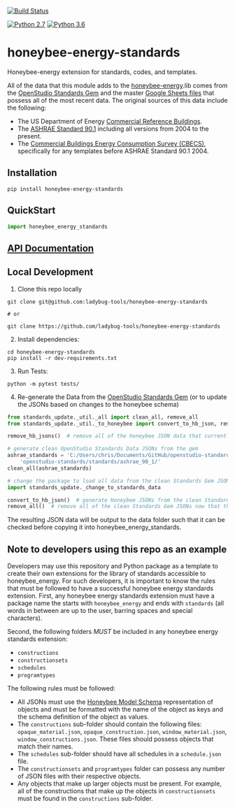[![Build Status](https://travis-ci.com/ladybug-tools/honeybee-energy-standards.svg?branch=master)](https://travis-ci.com/ladybug-tools/honeybee-energy-standards)

[![Python 2.7](https://img.shields.io/badge/python-2.7-green.svg)](https://www.python.org/downloads/release/python-270/) [![Python 3.6](https://img.shields.io/badge/python-3.6-blue.svg)](https://www.python.org/downloads/release/python-360/)

# honeybee-energy-standards

Honeybee-energy extension for standards, codes, and templates.

All of the data that this module adds to the [honeybee-energy](https://github.com/ladybug-tools/honeybee-energy).lib comes from the
[OpenStudio Standards Gem](https://github.com/NREL/openstudio-standards) and the master
[Google Sheets files](https://drive.google.com/drive/folders/1x7yEU4jnKw-gskLBih8IopStwl0KAMEi)
that possess all of the most recent data. The original sources of this data include the following:

* The US Department of Energy [Commercial Reference Buildings](https://www.energy.gov/eere/buildings/commercial-reference-buildings).
* The [ASHRAE Standard 90.1](https://www.ashrae.org/technical-resources/bookstore/standard-90-1) including all versions from 2004 to the present.
* The [Commercial Buildings Energy Consumption Survey (CBECS)](https://www.eia.gov/consumption/commercial/), specifically for any templates before ASHRAE Standard 90.1 2004.

## Installation

```console
pip install honeybee-energy-standards
```

## QuickStart

```python
import honeybee_energy_standards

```

## [API Documentation](http://ladybug-tools.github.io/honeybee-energy-standards/docs)

## Local Development

1. Clone this repo locally

```console
git clone git@github.com:ladybug-tools/honeybee-energy-standards

# or

git clone https://github.com/ladybug-tools/honeybee-energy-standards
```

2. Install dependencies:

```console
cd honeybee-energy-standards
pip install -r dev-requirements.txt
```

3. Run Tests:

```console
python -m pytest tests/
```

4. Re-generate the Data from the [OpenStudio Standards Gem](https://github.com/NREL/openstudio-standards)
(or to update the JSONs based on changes to the honeybee schema)

```python
from standards_update._util._all import clean_all, remove_all
from standards_update._util._to_honeybee import convert_to_hb_json, remove_hb_jsons

remove_hb_jsons()  # remove all of the honeybee JSON data that currently exists

# generate clean OpenStudio Standards Data JSONs from the gem
ashrae_standards = 'C:/Users/chris/Documents/GitHub/openstudio-standards/lib/' \
    'openstudio-standards/standards/ashrae_90_1/'
clean_all(ashrae_standards)

# change the package to load all data from the clean Standards Gem JSONs
import standards_update._change_to_standards_data

convert_to_hb_json()  # generate Honeybee JSONs from the clean Standards Gem JSONs
remove_all()  # remove all of the clean Standards Gem JSONs now that they're converted
```

The resulting JSON data will be output to the data folder such that it can be
checked before copying it into honeybee_energy_standards.

## Note to developers using this repo as an example

Developers may use this repository and Python package as a template to create their
own extensions for the library of standards accessible to honeybee_energy. For such
developers, it is important to know the rules that must be followed to have a
successful honeybee energy standards extension. First, any honeybee energy standards
extension must have a package name the starts with `honeybee_energy` and ends
with `standards` (all words in between are up to the user, barring spaces and
special characters).

Second, the following folders *MUST* be included in any honeybee energy standards
extension:

* `constructions`
* `constructionsets`
* `schedules`
* `programtypes`

The following rules must be followed:

* All JSONs must use the [Honeybee Model Schema](https://www.ladybug.tools/honeybee-schema/model.html)
    representation of objects and must be formatted with the name of the object as keys
    and the schema definition of the object as values.
* The `constructions` sub-folder should contain the following files: `opaque_material.json`,
    `opaque_construction.json`, `window_material.json`, `window_constructions.json`.
    These files should possess objects that match their names.
* The `schedules` sub-folder should have all schedules in a `schedule.json` file.
* The `constructionsets` and `programtypes` folder can possess any number of JSON
    files with their respective objects.
* Any objects that make up larger objects must be present. For example, all of the
    constructions that make up the objects in `constructionsets` must be found in the
    `constructions` sub-folder.
